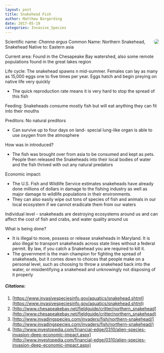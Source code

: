 ```yaml
---
layout: post
title: Snakehead Fish
author: Matthew Borgerding
date: 2017-05-19
categories: Invasive_Species
---
```


<img style="max-width: 240px; float: right; border-radius: 6px;" src="http://www.tnaqua.org/images/uploads/our_animals/ID_Snakehead_1200x490.jpg" />

Scientific name: *Channa argus*
Common Name: Northern Snakehead, Snakehead
Native to: Eastern asia

Current area: Found in the Chesapeake Bay watershed, also some remote populations found in the great lakes region

Life cycle:
The snakehead spawns n mid-summer. Females can lay as many as 15,000 eggs one to five times per year. Eggs hatch and begin preying on native life very quickly
- The quick reproduction rate means it is very hard to stop the spread of this fish

Feeding: Snakeheads consume mostly fish but will eat anything they can fit into their mouths

Preditors: No natural preditors
- Can survive up to four days on land- special lung-like organ is able to use oxygen from the atmosphere

How was in introduced?
- The fish was brought over from asia to be consumed and kept as pets.  People then released the Snakeheads into their local bodies of water and the fish thrived with out any natural predators

Economic impact:
- The U.S. Fish and Wildlife Service estimates snakeheads have already done millions of dollars in damage to the fishing industry as well as major damage to wildlife populations in their environments.
- They can also easily wipe out tons of species of fish and animals in our local ecosystem if we cannot eradicate them from our waters

Individual level - snakeheads are destroying ecosystems around us and can affect the cost of fish and crabs, and water quality around us

What is being done?
- It is illegal to move, possess or release snakeheads in Maryland. It is also illegal to transport snakeheads across state lines without a federal permit. By law, if you catch a Snakehead you are required to kill it.
- The government is the main champion for fighting the spread of snakeheads, but it comes down to choices that people make on a personal level, such as choosing to throw a snakehead back into the water, or misidentifying a snakehead and unknowingly not disposing of it properly
  

##### Citations:

1. [https://www.invasivespeciesinfo.gov/aquatics/snakehead.shtml](https://www.invasivespeciesinfo.gov/aquatics/snakehead.shtml)
2. [http://www.chesapeakebay.net/fieldguide/critter/northern_snakehead](http://www.chesapeakebay.net/fieldguide/critter/northern_snakehead)
3. [http://www.invadingspecies.com/invaders/fish/northern-snakehead/](http://www.invadingspecies.com/invaders/fish/northern-snakehead/)
4. [http://www.investopedia.com/financial-edge/0310/alien-species-invasion-deep-economic-impact.aspx](http://www.investopedia.com/financial-edge/0310/alien-species-invasion-deep-economic-impact.aspx)